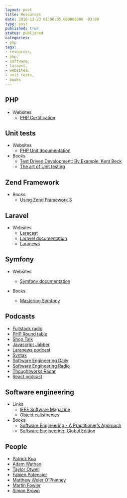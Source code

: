 ```yaml
---
layout: post
title: Resources
date: 2016-12-23 01:06:05.000000000 -03:00
type: post
published: true
status: published
categories:
- php
tags:
- resources,
- php,
- software,
- laravel,
- websites,
- unit tests,
- books
---
```


## PHP
* Websites
    - [PHP Certification](http://www.zend.com/en/services/certification/php-certification)

## Unit tests

* Websites
    - [PHP Unit documentation](https://phpunit.de/)
* Books
    - [Test Driven Development: By Example: Kent Beck](https://www.amazon.com/Test-Driven-Development-Kent-Beck/dp/0321146530)
    - [The art of Unit testing](http://www.cs.umss.edu.bo/doc/material/mat_gral_137/The%20Art%20of%20Unit%20Testing%20with%20Examples%20in%20.NET%20(Manning%202009).pdf)

## Zend Framework

* Books
   - [Using Zend Framework 3](https://olegkrivtsov.github.io/using-zend-framework-3-book/html/)

## Laravel

* Websites
    - [Laracast](https://laracasts.com/)
    - [Laravel documentation](https://laravel.com/docs/)
    - [Laranews](https://laravel-news.com/)

## Symfony

* Websites
    - [Symfony documentation](https://symfony.com/doc/current/index.html)

* Books
    - [Mastering Symfony](https://www.packtpub.com/web-development/mastering-symfony)

## Podcasts

* [Fullstack radio](http://www.fullstackradio.com)
* [PHP Round table](https://www.phproundtable.com)
* [Shop Talk](http://shoptalkshow.com)
* [Javascript Jabber](https://devchat.tv/js-jabber)
* [Laranews podcast](https://laravel-news.com/podcast)
* [Syntax](https://syntax.fm)
* [Software Engineering Daily](https://softwareengineeringdaily.com)
* [Software Engineering Radio](http://www.se-radio.net)
* [Thoughtworks Radar](https://www.thoughtworks.com/radar)
* [React podcast](https://reactpodcast.simplecast.fm/)

## Software engineering

* Links
    - [IEEE Software Magazine](https://publications.computer.org/software-magazine)
    - [Object calisthenics](http://williamdurand.fr/2013/06/03/object-calisthenics)
* Books
    - [Software Engineering - A Practitioner’s Approach](http://www.vumultan.com/Books/CS605-Software%20Engineering%20Practitioner%E2%80%99s%20Approach%20%20by%20Roger%20S.%20Pressman%20.pdf)
    - [Software Engineering, Global Edition](https://www.amazon.com/Software-Engineering-Global-Ian-Sommerville/dp/1292096136)
    
## People

* [Patrick Kua](https://www.thekua.com/atwork/2014/11/the-definition-of-a-tech-lead)
* [Adam Wathan](https://adamwathan.me)
* [Taylor Otwell](https://medium.com/@taylorotwell)
* [Fabien Potencier](http://fabien.potencier.org)
* [Matthew Weier O'Phinney](https://mwop.net)
* [Martin Fowler](https://martinfowler.com)
* [Simon Brown](http://www.codingthearchitecture.com/authors/sbrown)
